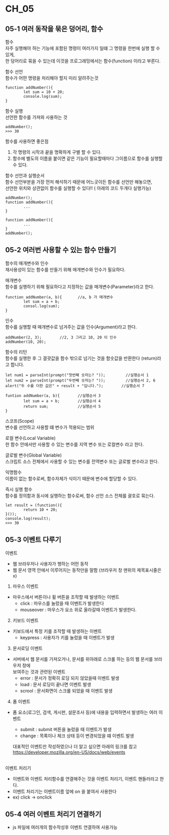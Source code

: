 # CH_05
## 05-1 여러 동작을 묶은 덩어리, 함수

함수<br>
자주 실행해야 하는 기능에 포함된 명령이 여러가지 일떄 그 명령을 한번에 실행 할 수 있게, <br> 한 덩어리로 묶을 수 있는데 이것을 프로그래밍에서는 함수(function) 이라고 부른다.<br>

함수 선언<br>
함수가 어떤 명령을 처리해야 할지 미리 알려주는것<br>
```
function addNumber(){
        let sum = 10 + 20;
        console.log(sum);   
}
```

함수 실행<br>
선언한 함수를 가져와 사용하는 것<br>
```
addNumber();
>>> 30
```

함수를 사용하면 좋은점<br>
1. 각 명령의 시작과 끝을 명확하게 구별 할 수 있다.
2. 함수에 별도의 이름을 붙이면 같은 기능이 필요할때마다 그이름으로 함수를 실행할 수 있다.

함수 선언과 실행순서<br>
함수 선언부분을 가장 먼저 해석하기 때문에 어느곳이든 함수를 선언만 해놓으면,<br>
선언한 위치와 상관없이 함수를 실행할 수 있다!! ( 아래의 코드 두개다 실행가능)
```
addNumber();
function addNumber(){
        ...
}
```
```
function addNumber(){
        ...
}
addNumber();
```

## 05-2 여러번 사용할 수 있는 함수 만들기
함수의 매개변수와 인수<br>
재사용성이 있는 함수를 만들기 위해 매개변수와 인수가 필요하다.

매개변수<br>
함수를 실행하기 위해 필요하다고 지정하는 값을 매개변수(Parameter)라고 한다.
```
function addNumber(a, b){       //a, b 가 매개변수
        let sum = a + b;
        consol.log(sum);
}
```

인수<br>
함수를 실행할 때 매개변수로 넘겨주는 값을 인수(Argument)라고 한다.
```
addNumber(2, 3);        //2, 3 그리고 10, 20 이 인수
addNumber(10, 20);
```

함수의 리턴<br>
함수를 실행한 후 그 결괏값을 함수 밖으로 넘기는 것을 함숫값을 반환한다 (return)라고 합니다.<br>
```
let num1 = parseInt(prompt("첫번째 숫자는? "));         //실행순서 1
let num2 = parseInt(prompt("두번째 숫자는? "));         //실행순서 2, 6
alert("두 수를 더한 값은" + result + "입니다.");        //실행순서 7

funtion addNumber(a, b){        //실행순서 3
        let sum = a + b;        //실행순서 4
        return sum;             //실행순서 5
}
```
스코프(Scope)<br>
변수를 선언하고 사용할 떄 변수가 적용되는 범위

로컬 변수(Local Variable)<br>
한 함수 안에서만 사용할 수 있는 변수를 지역 변수 또는 로컬변수 라고 한다.

글로벌 변수(Global Variable)<br>
스크립트 소스 전체에서 사용할 수 있는 변수를 전역변수 또는 글로벌 변수라고 한다.

익명함수<br>
이름이 없는 함수로써, 함수자체가 식이기 때문에 변수에 할당할 수 있다.

즉시 실행 함수<br>
함수를 정의함과 동시에 실행하는 함수로써, 함수 선언 소스 전체를 괄호로 묶는다.
```
let result = (function(){
        return 10 + 20;
}());
console.log(result);
>>> 30
```

## 05-3 이벤트 다루기
이벤트<br>
- 웹 브라우저나 사용자가 행하는 어떤 동작
- 웹 문서 영역 안에서 이루어지는 동작만을 말함 (브라우저 창 맨위의 제목표시줄은 x)

1. 마우스 이벤트<br>
- 마우스에서 버튼이나 휠 버튼을 조작할 때 발생하는 이벤트
  - click : 마우스를 눌렀을 때 이벤트가 발생한다
  - mouseover : 마우스가 요소 위로 올라갈때 이벤트가 발생한다.
2. 키보드 이벤트<br>
- 키보드에서 특정 키를 조작할 때 발생하는 이벤트
  - keypress : 사용자가 키를 눌렀을 때 이벤트가 발생
3. 문서로딩 이벤트
- 서버에서 웹 문서를 가져오거나, 문서를 위아래로 스크롤 하는 등의 웹 문서를 브라우저 창에 <br> 보여주는 것과 관련된 이벤트
  - error : 문서가 정확히 로딩 되지 않았을때 이벤트 발생
  - load : 문서 로딩이 끝나면 이벤트 발생
  - scrool : 문서화면이 스크롤 되었을 때 이벤트 발생
4. 폼 이벤트
- 폼 요소(로그인, 검색, 게시판, 설문조사 등)에 내용을 입력하면서 발생하는 여러 이벤트
  - submit : submit 버튼을 눌렀을 때 이벤트가 발생
  - change : 목록이나 체크 상태 등이 변경되었을 떄 이벤트 발생 

   대표적인 이벤트만 작성하였으나 더 알고 싶으면 아래의 링크를 참고<br>
   https://developer.mozilla.org/en-US/docs/web/events<br><br>

이벤트 처리기<br>
- 이벤트와 이벤트 처리함수를 연결해주는 것을 이벤트 처리기, 이벤트 핸들러라고 한다.
- 이벤트 처리기는 이벤트이름 앞에 on 을 붙여서 사용한다
- ex) click -> onclick


## 05-4 여러 이벤트 처리기 연결하기
- js 파일에 여러개의 함수작성후 이벤트 연결하여 사용가능
